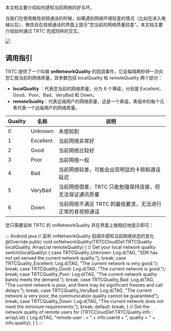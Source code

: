 本文档主要介绍如何感知当前网络的好与坏。

当我们在使用微信视频通话的时候，如果遇到网络环境较差的情况（比如在进入电梯以后），微信会在视频通话的界面上提示”您当前的网络质量较差“。本文档主要介绍如何通过 TRTC 完成同样的交互。

![](https://qcloudimg.tencent-cloud.cn/raw/22766930827983b14cf0875776233eeb.jpg)

## 调用指引

TRTC 提供了一个叫做 **onNetworkQuality** 的回调事件，它会每隔两秒钟一次向您汇报当前的网络质量，其参数包括 localQuality 和 remoteQuality 两个部分：
- **localQuality** ：代表您当前的网络质量，分为 6 个等级，分别是 Excellent、Good、Poor、Bad、VeryBad 和 Down。
- **remoteQuality**：代表远端用户的网络质量，这是一个素组，素组中的每个元素代表一个远端用户的网络质量。

| Quality | 名称 | 说明 |
|---------|---------|---------|
| 0 | Unknown | 未感知到 |
| 1 | Excellent | 当前网络非常好 |
| 2 | Good | 当前网络比较好 |
| 3 | Poor | 当前网络一般 |
| 4 | Bad | 当前网络较差，可能会出现明显的卡顿和通话延迟|
| 5 | VeryBad | 当前网络很差，TRTC 只能勉强保持连接，但无法保证通讯质量|
| 6 | Down | 当前网络不满足 TRTC 的最低要求，无法进行正常的音视频通话|

您只需要监听 TRTC 的 onNetworkQuality 并在界面上做相应地提示即可：

<dx-codeblock>
::: Android  java 
// 监听 onNetworkQuality 回调并感知当前网络状态的变化
@Override
public void onNetworkQuality(TRTCCloudDef.TRTCQuality localQuality, 
                             ArrayList<TRTCCloudDef.TRTCQuality> remoteQuality)
{
    // Get your local network quality
    switch(localQuality) {
        case TRTCQuality_Unknown:
            Log.d(TAG, "SDK has not yet sensed the current network quality.");
            break;
        case TRTCQuality_Excellent:
            Log.d(TAG, "The current network is very good.");
            break;
        case TRTCQuality_Good:
            Log.d(TAG, "The current network is good.");
            break;
        case TRTCQuality_Poor:
            Log.d(TAG, "The current network quality barely meets the demand.");
            break;
        case TRTCQuality_Bad:
            Log.d(TAG, "The current network is poor, and there may be significant freezes and call delays.");
            break;
        case TRTCQuality_VeryBad:
            Log.d(TAG, "The current network is very poor, the communication quality cannot be guaranteed");
            break;
        case TRTCQuality_Down:
            Log.d(TAG, "The current network does not meet the minimum requirements.");
            break;
        default:
            break;
    }
    // Get the network quality of remote users
    for (TRTCCloudDef.TRTCQuality info : arrayList) {
        Log.d(TAG, "remote user : = " + info.userId + ", quality = " + info.quality);
    }
}
:::
</dx-codeblock>
